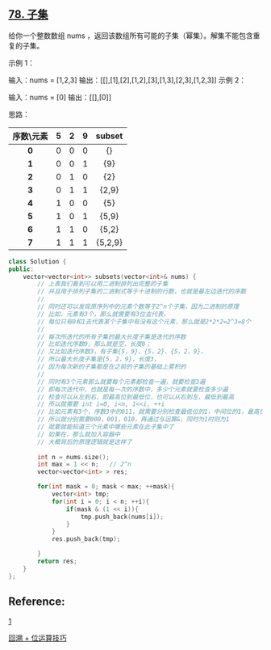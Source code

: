 

## [78. 子集](https://leetcode-cn.com/problems/subsets/)

给你一个整数数组 nums ，返回该数组所有可能的子集（幂集）。解集不能包含重复的子集。


示例 1：

输入：nums = [1,2,3]
输出：[[],[1],[2],[1,2],[3],[1,3],[2,3],[1,2,3]]
示例 2：

输入：nums = [0]
输出：[[],[0]]

思路：

| **序数\元素** | **5** | **2** | **9** | **subset** |
| :-----------: | :---: | :---: | :---: | :--------: |
|     **0**     |   0   |   0   |   0   |     {}     |
|     **1**     |   0   |   0   |   1   |    {9}     |
|     **2**     |   0   |   1   |   0   |    {2}     |
|     **3**     |   0   |   1   |   1   |   {2,9}    |
|     **4**     |   1   |   0   |   0   |    {5}     |
|     **5**     |   1   |   0   |   1   |   {5,9}    |
|     **6**     |   1   |   1   |   0   |   {5,2}    |
|     **7**     |   1   |   1   |   1   |  {5,2,9}   |

~~~C++
class Solution {
public:
    vector<vector<int>> subsets(vector<int>& nums) {
        // 上表我们看到可以用二进制排列出完整的子集
        // 并且用于排列子集的二进制式等于十进制的行数，也就是最左边迭代的序数
        // 
        // 同时还可以发现原序列中的元素个数等于2^n个子集，因为二进制的原理
        // 比如，元素有3个，那么就需要有3位去代表，
        // 每位只有0和1去代表某个子集中有没有这个元素，那么就是2*2*2=2^3=8个
        // 
        // 每次所迭代的所有子集的最大长度子集是迭代的序数
        // 比如迭代序数0，那么就是空，长度0；
        // 又比如迭代序数3，有子集{5，9}、{5，2}、{5，2，9}，
        // 所以最大长度子集是{5，2，9}，长度3，
        // 因为每次新的子集都是在之前的子集的基础上累积的
        // 
        // 同时有3个元素那么就要每个元素都检查一遍，就要检查3遍
        // 即每次迭代中，也就是每一次的序数中，多少个元素就要检查多少遍
        // 检查可以从左到右，即最高位到最低位，也可以从右到左，最低到最高
        // 所以就需要 int i=0, i<n, 1<<i, ++i
        // 比如元素有3个，序数3中的011，就需要分别检查最低位的1，中间位的1，最高位的0
        // 所以就分别需要000，001，010，再通过与运算&，同时为1时则为1
        // 就要就能知道三个元素中哪些元素在此子集中了
        // 如果在，那么就加入容器中
        // 大概背后的原理逻辑就是这样了
        
        int n = nums.size();
        int max = 1 << n;   // 2^n
        vector<vector<int> > res;

        for(int mask = 0; mask < max; ++mask){
            vector<int> tmp;
            for(int i = 0; i < n; ++i){
                if(mask & (1 << i)){
                    tmp.push_back(nums[i]);
                }
            }
            res.push_back(tmp);

        } 
        return res;
    }
};
~~~



## Reference:

[1](https://leetcode-cn.com/problems/subsets/solution/zi-ji-by-leetcode-solution/)

[回溯 + 位运算技巧](https://leetcode-cn.com/problems/subsets/solution/hui-su-python-dai-ma-by-liweiwei1419/)

